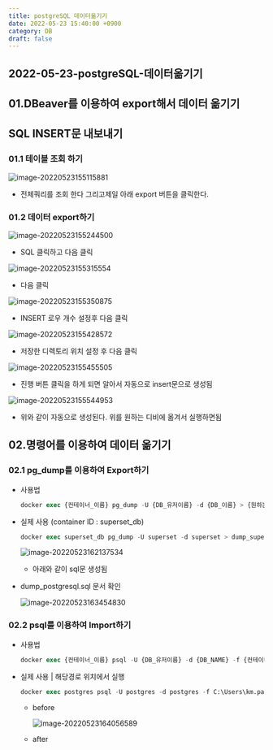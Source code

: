 ```yaml
---
title: postgreSQL 데이터옮기기
date: 2022-05-23 15:40:00 +0900
category: DB
draft: false
---
```


## 2022-05-23-postgreSQL-데이터옮기기

## 01.DBeaver를 이용하여 export해서 데이터 옮기기

## SQL INSERT문 내보내기

### 01.1 테이블 조회 하기

![image-20220523155115881](../../assets/img/post/2022-05-23-postgreSQL-데이터옮기기/image-20220523155115881.png)

- 전체쿼리를 조회 한다 그리고제일 아래 export 버튼을 클릭한다.

### 01.2 데이터 export하기

![image-20220523155244500](../../assets/img/post/2022-05-23-postgreSQL-데이터옮기기/image-20220523155244500.png)

- SQL 클릭하고 다음 클릭

![image-20220523155315554](../../assets/img/post/2022-05-23-postgreSQL-데이터옮기기/image-20220523155315554.png)

- 다음 클릭

![image-20220523155350875](../../assets/img/post/2022-05-23-postgreSQL-데이터옮기기/image-20220523155350875.png)

- INSERT 로우 개수 설정후 다음 클릭

![image-20220523155428572](../../assets/img/post/2022-05-23-postgreSQL-데이터옮기기/image-20220523155428572.png)

- 저장한 디렉토리 위치 설정 후 다음 클릭

![image-20220523155455505](../../assets/img/post/2022-05-23-postgreSQL-데이터옮기기/image-20220523155455505.png)

- 진행 버튼 클릭을 하게 되면 알아서 자동으로 insert문으로 생성됨

![image-20220523155544953](../../assets/img/post/2022-05-23-postgreSQL-데이터옮기기/image-20220523155544953.png)

- 위와 같이 자동으로 생성된다. 위를 원하는 디비에 옮겨서 실행하면됨

## 02.명령어를 이용하여 데이터 옮기기

### 02.1 pg_dump를 이용하여 Export하기

- 사용법

  ```sql
  docker exec {컨테이너_이름} pg_dump -U {DB_유저이름} -d {DB_이름} > {원하는_이름_설정}.sql
  ```

- 실제 사용 (container ID : superset_db)

  ```sql
  docker exec superset_db pg_dump -U superset -d superset > dump_superset.sql
  ```

  ![image-20220523162137534](../../assets/img/post/2022-05-23-postgreSQL-데이터옮기기/image-20220523162137534.png)

  	- 아래와 같이 sql문 생성됨 

 - dump_postgresql.sql 문서 확인

   ![image-20220523163454830](../../assets/img/post/2022-05-23-postgreSQL-데이터옮기기/image-20220523163454830.png)

### 02.2 psql를 이용하여 Import하기 

- 사용법

  ```sql
  docker exec {컨테이너_이름} psql -U {DB_유저이름} -d {DB_NAME} -f {컨테이너내 경로를 포함한 백업파일명}.sql
  ```

- 실제 사용 | 해당경로 위치에서 실행

  ```sql
  docker exec postgres psql -U postgres -d postgres -f C:\Users\km.park\Desktop\blogGatsby\dump_superset.sql
  ```

  - before

    ![image-20220523164056589](../../assets/img/post/2022-05-23-postgreSQL-데이터옮기기/image-20220523164056589.png)

  - after

    

